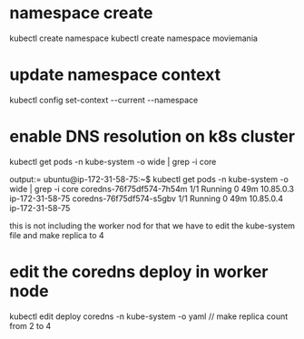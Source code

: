 # namespace create
kubectl create namespace <namespace-name>
kubectl create namespace moviemania


# update namespace context
kubectl config set-context --current --namespace <namespace-name>

# enable DNS resolution on k8s cluster
kubectl get pods -n kube-system -o wide | grep -i core

output:=
ubuntu@ip-172-31-58-75:~$ kubectl get pods -n kube-system -o wide | grep -i core
coredns-76f75df574-7h54m                   1/1     Running   0          49m   10.85.0.3       ip-172-31-58-75    <none>           <none>
coredns-76f75df574-s5gbv                   1/1     Running   0          49m   10.85.0.4       ip-172-31-58-75    <none>           <none>

this is not including the worker nod for that we have to edit the kube-system file and make replica to 4 

# edit the coredns deploy in worker node 
kubectl edit deploy coredns -n kube-system -o yaml
// make replica count from 2 to 4 
